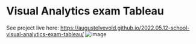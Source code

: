 # Visual Analytics exam Tableau

See project live here:
https://augustelvevold.github.io/2022.05.12-school-visual-analytics-exam-tableau/
![image](https://github.com/AugustElvevold/2022.05.12-school-visual-analytics-exam-tableau/assets/89490288/44b9a66e-b421-4420-852a-8451fb66f5af)


